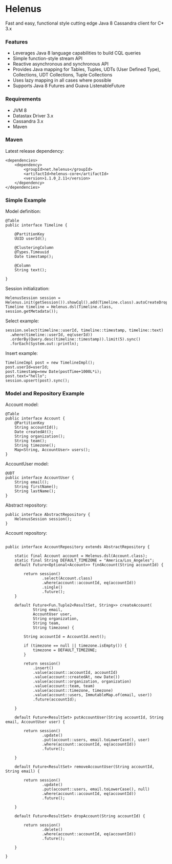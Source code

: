 # Helenus
Fast and easy, functional style cutting edge Java 8 Cassandra client for C* 3.x


### Features

* Leverages Java 8 language capabilities to build CQL queries
* Simple function-style stream API
* Reactive asynchronous and synchronous API
* Provides Java mapping for Tables, Tuples, UDTs (User Defined Type), Collections, UDT Collections, Tuple Collections
* Uses lazy mapping in all cases where possible
* Supports Java 8 Futures and Guava ListenableFuture

### Requirements

* JVM 8
* Datastax Driver 3.x
* Cassandra 3.x
* Maven

### Maven

Latest release dependency:
```
<dependencies>
	<dependency>
		<groupId>net.helenus</groupId>
		<artifactId>helenus-core</artifactId>
		<version>1.1.0_2.11</version>
	</dependency>
</dependencies>
```


### Simple Example

Model definition:
```
@Table
public interface Timeline {

	@PartitionKey
	UUID userId();

	@ClusteringColumn
	@Types.Timeuuid
	Date timestamp();

	@Column
	String text();

}
```

Session initialization:
```
HelenusSession session = Helenus.init(getSession()).showCql().add(Timeline.class).autoCreateDrop().get();
Timeline timeline = Helenus.dsl(Timeline.class, session.getMetadata());
```

Select example:
```
session.select(timeline::userId, timeline::timestamp, timeline::text)
  .where(timeline::userId, eq(userId))
  .orderBy(Query.desc(timeline::timestamp)).limit(5).sync()
  .forEach(System.out::println);
```

Insert example:
```
TimelineImpl post = new TimelineImpl();
post.userId=userId;
post.timestamp=new Date(postTime+1000L*i);
post.text="hello";
session.upsert(post).sync();
```

### Model and Repository Example

Account model:
```
@Table
public interface Account {
	@PartitionKey
	String accountId();
	Date createdAt();
	String organization();
	String team();
	String timezone();
	Map<String, AccountUser> users();
}
```

AccountUser model:
```
@UDT
public interface AccountUser {
	String email();
	String firstName();
	String lastName();
}
```

Abstract repository:
```
public interface AbstractRepository {
	HelenusSession session();
}
```

Account repository:
```

public interface AccountRepository extends AbstractRepository {

	static final Account account = Helenus.dsl(Account.class);
	static final String DEFAULT_TIMEZONE = "America/Los_Angeles";
	default Future<Optional<Account>> findAccount(String accountId) {

		return session()
				.select(Account.class)
				.where(account::accountId, eq(accountId))
				.single()
				.future();
	}

	default Future<Fun.Tuple2<ResultSet, String>> createAccount(
			String email,
			AccountUser user,
			String organization,
			String team,
			String timezone) {

		String accountId = AccountId.next();

		if (timezone == null || timezone.isEmpty()) {
			timezone = DEFAULT_TIMEZONE;
		}

		return session()
			.insert()
			.value(account::accountId, accountId)
			.value(account::createdAt, new Date())
			.value(account::organization, organization)
			.value(account::team, team)
			.value(account::timezone, timezone)
			.value(account::users, ImmutableMap.of(email, user))
			.future(accountId);

	}

	default Future<ResultSet> putAccountUser(String accountId, String email, AccountUser user) {

		return session()
				.update()
				.put(account::users, email.toLowerCase(), user)
				.where(account::accountId, eq(accountId))
				.future();

	}

	default Future<ResultSet> removeAccountUser(String accountId, String email) {

		return session()
				.update()
				.put(account::users, email.toLowerCase(), null)
				.where(account::accountId, eq(accountId))
				.future();

	}

	default Future<ResultSet> dropAccount(String accountId) {

		return session()
				.delete()
				.where(account::accountId, eq(accountId))
				.future();

	}

}
```
